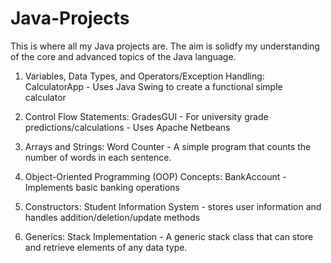 # Java-Projects
This is where all my Java projects are. The aim is solidfy my understanding of the core and advanced topics of the Java language.

          
1. Variables, Data Types, and Operators/Exception Handling:
          CalculatorApp -  Uses Java Swing to create a functional simple calculator
          
2. Control Flow Statements:
          GradesGUI - For university grade predictions/calculations 
                    - Uses Apache Netbeans

3. Arrays and Strings:
          Word Counter - A simple program that counts the number of words in each sentence.          
  
4. Object-Oriented Programming (OOP) Concepts:
          BankAccount - Implements basic banking operations
 
5. Constructors:
          Student Information System - stores user information and handles addition/deletion/update methods
          
10. Generics:
          Stack Implementation - A generic stack class that can store and retrieve elements of any data type.
